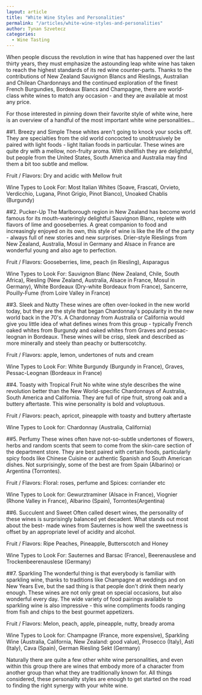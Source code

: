 ```yaml
---
layout: article
title: "White Wine Styles and Personalities"
permalink: "/articles/white-wine-styles-and-personalities"
author: Tynan Szvetecz
categories:
  - Wine Tasting
---
```


When people discuss the revolution in wine that has happened over the last thirty years, they must emphasize the astounding leap white wine has taken to reach the highest standards of its red wine counter-parts. Thanks to the contributions of New Zealand Sauvignon Blancs and Rieslings, Australian and Chilean Chardonnays and the continued exploration of the finest French Burgundies, Bordeaux Blancs and Champagne, there are world-class white wines to match any occasion - and they are available at most any price. 

For those interested in pinning down their favorite style of white wine, here is an overview of a handful of the most important white wine personalities...

##1. Breezy and Simple
These whites aren't going to knock your socks off. They are specialties from the old world concocted to unobtrusively be paired with light foods - light Italian foods in particular. These wines are quite dry with a mellow, non-fruity aroma. With shellfish they are delightful, but people from the United States, South America and Australia may find them a bit too subtle and mellow. 

Fruit / Flavors: Dry and acidic with Mellow fruit 

Wine Types to Look For: Most Italian Whites (Soave, Frascati, Orvieto, Verdicchio, Lugana, Pinot Grigio, Pinot Bianco), Unoaked Chablis (Burgundy)

##2. Pucker-Up
The Marlborough region in New Zealand has become world famous for its mouth-wateringly delightful Sauvignon Blanc, replete with flavors of lime and gooseberries. A great companion to food and increasingly enjoyed on its own, this style of wine is like the life of the party - always full of new stories and new surprises. Drier-style Rieslings from New Zealand, Australia, Mosul in Germany and Alsace in France are wonderful young and also age to perfection. 

Fruit / Flavors: Gooseberries, lime, peach (in Riesling), Asparagus 

Wine Types to Look For: Sauvignon Blanc (New Zealand, Chile, South Africa), Riesling (New Zealand, Australia, Alsace in France, Mosul in Germany), White Bordeaux (Dry-white Bordeaux from France), Sancerre, Pouilly-Fume (from Loire Valley in France)

##3. Sleek and Nutty
These wines are often over-looked in the new world today, but they are the style that began Chardonnay's popularity in the new world back in the 70's. A Chardonnay from Australia or California would give you little idea of what defines wines from this group - typically French oaked whites from Burgundy and oaked whites from Graves and pessac-leognan in Bordeaux. These wines will be crisp, sleek and described as more minerally and steely than peachy or butterscotchy. 

Fruit / Flavors: apple, lemon, undertones of nuts and cream 

Wine Types to Look For: White Burgundy (Burgundy in France), Graves, Pessac-Leognan (Bordeaux in France)

##4. Toasty with Tropical Fruit
No white wine style describes the wine revolution better than the New World-specific Chardonnays of Australia, South America and California. They are full of ripe fruit, strong oak and a buttery aftertaste. This wine personality is bold and voluptuous. 

Fruit / Flavors: peach, apricot, pineapple with toasty and buttery aftertaste 

Wine Types to Look for: Chardonnay (Australia, California)

##5. Perfumy
These wines often have not-so-subtle undertones of flowers, herbs and random scents that seem to come from the skin-care section of the department store. They are best paired with certain foods, particularly spicy foods like Chinese Cuisine or authentic Spanish and South American dishes. Not surprisingly, some of the best are from Spain (Albarino) or Argentina (Torrontes). 

Fruit / Flavors: Floral: roses, perfume and Spices: corriander etc 

Wine Types to Look for: Gewurztraminer (Alsace in France), Viognier (Rhone Valley in France), Albarino (Spain), Torrontes(Argentina)

##6. Succulent and Sweet
Often called desert wines, the personality of these wines is surprisingly balanced yet decadent. What stands out most about the best- made wines from Sauternes is how well the sweetness is offset by an appropriate level of acidity and alcohol. 

Fruit / Flavors: Ripe Peaches, Pineapple, Butterscotch and Honey 

Wine Types to Look For: Sauternes and Barsac (France), Beerenauslese and Trockenbeerenauslese (Germany)

##7. Sparkling
The wonderful thing is that everybody is familiar with sparkling wine, thanks to traditions like Champagne at weddings and on New Years Eve, but the sad thing is that people don't drink them nearly enough. These wines are not only great on special occasions, but also wonderful every day. The wide variety of food pairings available to sparkling wine is also impressive - this wine compliments foods ranging from fish and chips to the best gourmet appetizers. 

Fruit / Flavors: Melon, peach, apple, pineapple, nutty, bready aroma 

Wine Types to Look for: Champagne (France, more expensive), Sparkling Wine (Australia, California, New Zealand: good value), Prosecco (Italy), Asti (Italy), Cava (Spain), German Riesling Sekt (Germany) 


Naturally there are quite a few other white wine personalities, and even within this group there are wines that embody more of a character from another group than what they are traditionally known for. All things considered, these personality styles are enough to get started on the road to finding the right synergy with your white wine. 
